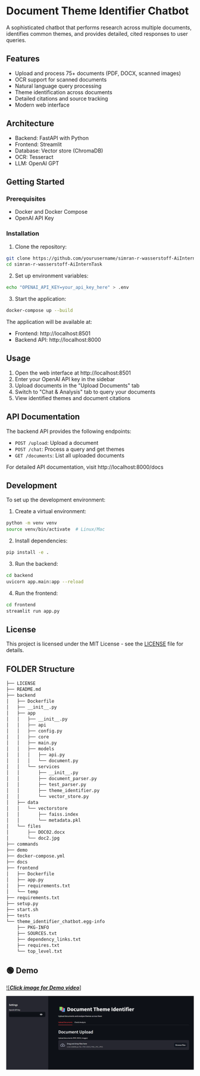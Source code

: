 # Document Theme Identifier Chatbot

A sophisticated chatbot that performs research across multiple documents, identifies common themes, and provides detailed, cited responses to user queries.

## Features

- Upload and process 75+ documents (PDF, DOCX, scanned images)
- OCR support for scanned documents
- Natural language query processing
- Theme identification across documents
- Detailed citations and source tracking
- Modern web interface

## Architecture

- Backend: FastAPI with Python
- Frontend: Streamlit
- Database: Vector store (ChromaDB)
- OCR: Tesseract
- LLM: OpenAI GPT

## Getting Started

### Prerequisites

- Docker and Docker Compose
- OpenAI API Key

### Installation

1. Clone the repository:
```bash
git clone https://github.com/yourusername/simran-r-wasserstoff-AiInternTask.git
cd simran-r-wasserstoff-AiInternTask
```

2. Set up environment variables:
```bash
echo "OPENAI_API_KEY=your_api_key_here" > .env
```

3. Start the application:
```bash
docker-compose up --build
```

The application will be available at:
- Frontend: http://localhost:8501
- Backend API: http://localhost:8000

## Usage

1. Open the web interface at http://localhost:8501
2. Enter your OpenAI API key in the sidebar
3. Upload documents in the "Upload Documents" tab
4. Switch to "Chat & Analysis" tab to query your documents
5. View identified themes and document citations

## API Documentation

The backend API provides the following endpoints:

- `POST /upload`: Upload a document
- `POST /chat`: Process a query and get themes
- `GET /documents`: List all uploaded documents

For detailed API documentation, visit http://localhost:8000/docs

## Development

To set up the development environment:

1. Create a virtual environment:
```bash
python -m venv venv
source venv/bin/activate  # Linux/Mac
```

2. Install dependencies:
```bash
pip install -e .
```

3. Run the backend:
```bash
cd backend
uvicorn app.main:app --reload
```

4. Run the frontend:
```bash
cd frontend
streamlit run app.py
```

## License

This project is licensed under the MIT License - see the [LICENSE](LICENSE) file for details.

## FOLDER Structure

```text
├── LICENSE
├── README.md
├── backend
│   ├── Dockerfile
│   ├── __init__.py
│   ├── app
│   │   ├── __init__.py
│   │   ├── api
│   │   ├── config.py
│   │   ├── core
│   │   ├── main.py
│   │   ├── models
│   │   │   ├── api.py
│   │   │   └── document.py
│   │   └── services
│   │       ├── __init__.py
│   │       ├── document_parser.py
│   │       ├── test_parser.py
│   │       ├── theme_identifier.py
│   │       └── vector_store.py
│   ├── data
│   │   └── vectorstore
│   │       ├── faiss.index
│   │       └── metadata.pkl
│   └── files
│       ├── DOC02.docx
│       └── doc2.jpg
├── commands
├── demo
├── docker-compose.yml
├── docs
├── frontend
│   ├── Dockerfile
│   ├── app.py
│   ├── requirements.txt
│   └── temp
├── requirements.txt
├── setup.py
├── start.sh
├── tests
└── theme_identifier_chatbot.egg-info
    ├── PKG-INFO
    ├── SOURCES.txt
    ├── dependency_links.txt
    ├── requires.txt
    └── top_level.txt
```


## 🟢 Demo


[![***Click image for Demo video***]](https://drive.google.com/file/d/1JcnzapD0pwp1se2Wh2gXAwReLC08XBBL/view?usp=drive_link)

[![Click for Demo video](demo/Screenshot%202025-05-22%20110539.png)](https://drive.google.com/file/d/1JcnzapD0pwp1se2Wh2gXAwReLC08XBBL/view?usp=drive_link)

